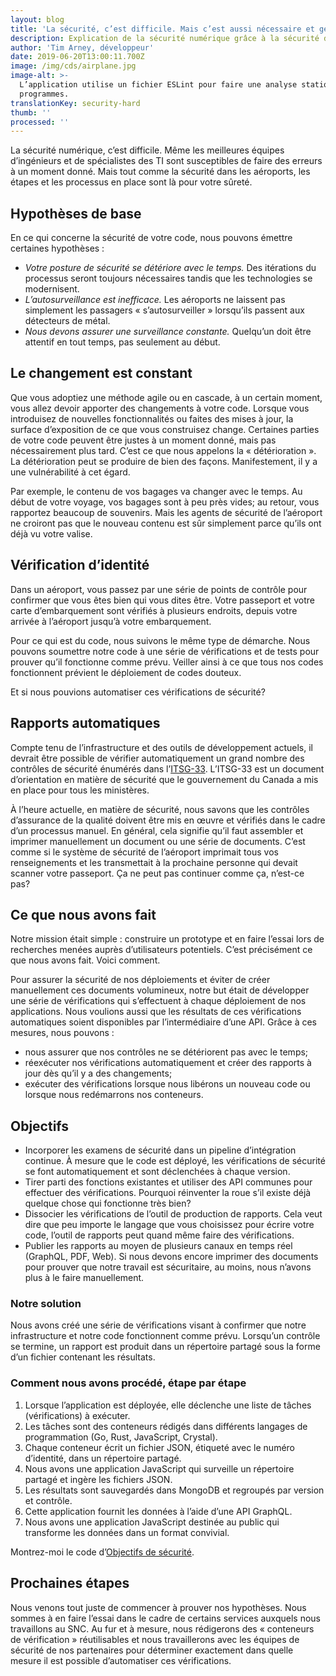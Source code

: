 ```yaml
---
layout: blog
title: 'La sécurité, c’est difficile. Mais c’est aussi nécessaire et gérable.'
description: Explication de la sécurité numérique grâce à la sécurité dans les aéroports.
author: 'Tim Arney, développeur'
date: 2019-06-20T13:00:11.700Z
image: /img/cds/airplane.jpg
image-alt: >-
  L’application utilise un fichier ESLint pour faire une analyse statique de
  programmes.
translationKey: security-hard
thumb: ''
processed: ''
---
```

La sécurité numérique, c’est difficile. Même les meilleures équipes d’ingénieurs et de spécialistes des TI sont susceptibles de faire des erreurs à un moment donné. Mais tout comme la sécurité dans les aéroports, les étapes et les processus en place sont là pour votre sûreté.

## Hypothèses de base

En ce qui concerne la sécurité de votre code, nous pouvons émettre certaines hypothèses :
* *Votre posture de sécurité se détériore avec le temps.* Des itérations du processus seront toujours nécessaires tandis que les technologies se modernisent.
* *L’autosurveillance est inefficace.* Les aéroports ne laissent pas simplement les passagers « s’autosurveiller » lorsqu’ils passent aux détecteurs de métal.
* *Nous devons assurer une surveillance constante.* Quelqu’un doit être attentif en tout temps, pas seulement au début.

## Le changement est constant

Que vous adoptiez une méthode agile ou en cascade, à un certain moment, vous allez devoir apporter des changements à votre code. Lorsque vous introduisez de nouvelles fonctionnalités ou faites des mises à jour, la surface d’exposition de ce que vous construisez change. Certaines parties de votre code peuvent être justes à un moment donné, mais pas nécessairement plus tard. C’est ce que nous appelons la « détérioration ». La détérioration peut se produire de bien des façons. Manifestement, il y a une vulnérabilité à cet égard. 

Par exemple, le contenu de vos bagages va changer avec le temps. Au début de votre voyage, vos bagages sont à peu près vides; au retour, vous rapportez beaucoup de souvenirs. Mais les agents de sécurité de l’aéroport ne croiront pas que le nouveau contenu est sûr simplement parce qu’ils ont déjà vu votre valise.

## Vérification d’identité

Dans un aéroport, vous passez par une série de points de contrôle pour confirmer que vous êtes bien qui vous dites être. Votre passeport et votre carte d’embarquement sont vérifiés à plusieurs endroits, depuis votre arrivée à l’aéroport jusqu’à votre embarquement.

Pour ce qui est du code, nous suivons le même type de démarche. Nous pouvons soumettre notre code à une série de vérifications et de tests pour prouver qu’il fonctionne comme prévu. Veiller ainsi à ce que tous nos codes fonctionnent prévient le déploiement de codes douteux.

Et si nous pouvions automatiser ces vérifications de sécurité? 

## Rapports automatiques

Compte tenu de l’infrastructure et des outils de développement actuels, il devrait être possible de vérifier automatiquement un grand nombre des contrôles de sécurité énumérés dans l’[ITSG-33](https://www.cse-cst.gc.ca/fr/system/files/pdf_documents/itsg33-overview-apercu-fra_1.pdf). L’ITSG-33 est un document d’orientation en matière de sécurité que le gouvernement du Canada a mis en place pour tous les ministères.

À l’heure actuelle, en matière de sécurité, nous savons que les contrôles d’assurance de la qualité doivent être mis en œuvre et vérifiés dans le cadre d’un processus manuel. En général, cela signifie qu’il faut assembler et imprimer manuellement un document ou une série de documents. C’est comme si le système de sécurité de l’aéroport imprimait tous vos renseignements et les transmettait à la prochaine personne qui devait scanner votre passeport. Ça ne peut pas continuer comme ça, n’est-ce pas?

## Ce que nous avons fait 

Notre mission était simple : construire un prototype et en faire l’essai lors de recherches menées auprès d’utilisateurs potentiels. C’est précisément ce que nous avons fait. Voici comment.

Pour assurer la sécurité de nos déploiements et éviter de créer manuellement ces documents volumineux, notre but était de développer une série de vérifications qui s’effectuent à chaque déploiement de nos applications. Nous voulions aussi que les résultats de ces vérifications automatiques soient disponibles par l’intermédiaire d’une API. Grâce à ces mesures, nous pouvons :
* nous assurer que nos contrôles ne se détériorent pas avec le temps;
* réexécuter nos vérifications automatiquement et créer des rapports à jour dès qu’il y a des changements;
* exécuter des vérifications lorsque nous libérons un nouveau code ou lorsque nous redémarrons nos conteneurs.

## Objectifs

* Incorporer les examens de sécurité dans un pipeline d’intégration continue. À mesure que le code est déployé, les vérifications de sécurité se font automatiquement et sont déclenchées à chaque version.
* Tirer parti des fonctions existantes et utiliser des API communes pour effectuer des vérifications. Pourquoi réinventer la roue s’il existe déjà quelque chose qui fonctionne très bien? 
* Dissocier les vérifications de l’outil de production de rapports. Cela veut dire que peu importe le langage que vous choisissez pour écrire votre code, l’outil de rapports peut quand même faire des vérifications. 
* Publier les rapports au moyen de plusieurs canaux en temps réel (GraphQL, PDF, Web). Si nous devons encore imprimer des documents pour prouver que notre travail est sécuritaire, au moins, nous n’avons plus à le faire manuellement.

### Notre solution

Nous avons créé une série de vérifications visant à confirmer que notre infrastructure et notre code fonctionnent comme prévu. Lorsqu’un contrôle se termine, un rapport est produit dans un répertoire partagé sous la forme d’un fichier contenant les résultats.

### Comment nous avons procédé, étape par étape
1. Lorsque l’application est déployée, elle déclenche une liste de tâches (vérifications) à exécuter.
2. Les tâches sont des conteneurs rédigés dans différents langages de programmation (Go, Rust, JavaScript, Crystal).
3. Chaque conteneur écrit un fichier JSON, étiqueté avec le numéro d’identité, dans un répertoire partagé.
4. Nous avons une application JavaScript qui surveille un répertoire partagé et ingère les fichiers JSON.
5. Les résultats sont sauvegardés dans MongoDB et regroupés par version et contrôle.
6. Cette application fournit les données à l’aide d’une API GraphQL.
7. Nous avons une application JavaScript destinée au public qui transforme les données dans un format convivial.

Montrez-moi le code d’[Objectifs de sécurité](https://github.com/cds-snc/security-goals).

## Prochaines étapes

Nous venons tout juste de commencer à prouver nos hypothèses. Nous sommes à en faire l’essai dans le cadre de certains services auxquels nous travaillons au SNC. Au fur et à mesure, nous rédigerons des « conteneurs de vérification » réutilisables et nous travaillerons avec les équipes de sécurité de nos partenaires pour déterminer exactement dans quelle mesure il est possible d’automatiser ces vérifications.
